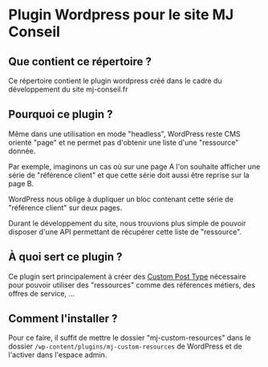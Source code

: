 # Plugin Wordpress pour le site MJ Conseil

## Que contient ce répertoire ?

Ce répertoire contient le plugin wordpress créé dans le cadre du développement du site mj-conseil.fr


## Pourquoi ce plugin ?

Même dans une utilisation en mode "headless", WordPress  reste CMS orienté "page" et ne permet pas d'obtenir une liste d'une "ressource" donnée.

Par exemple, imaginons un cas où sur une page A l'on souhaite afficher une série de "référence client" et que cette série doit aussi être reprise sur la page B.

WordPress nous oblige à dupliquer un bloc contenant cette série de "référence client" sur deux pages.

Durant le développement du site, nous trouvions plus simple de pouvoir disposer d'une API permettant de récupérer cette liste de "ressource".


##  À quoi sert ce plugin ?

Ce plugin sert principalement à créer des [Custom Post Type](https://developer.wordpress.org/plugins/post-types/registering-custom-post-types/) nécessaire pour pouvoir utiliser des "ressources" comme des références métiers, des offres de service, ...

## Comment l'installer ?


Pour ce faire, il suffit de mettre le dossier "mj-custom-resources" dans le dossier `/wp-content/plugins/mj-custom-resources` de WordPress et de l'activer dans l'espace admin.




